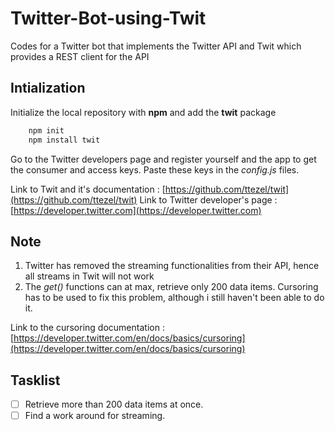 # Twitter-Bot-using-Twit
Codes for a Twitter bot that implements the Twitter API and Twit which provides a REST client for the API

## Intialization
Initialize the local repository with **npm** and add the **twit** package

```BASH
    npm init
    npm install twit
```

Go to the Twitter developers page and register yourself and the app to get the consumer and access keys.
Paste these keys in the *config.js* files.

Link to Twit and it's documentation : [https://github.com/ttezel/twit](https://github.com/ttezel/twit)
Link to Twitter developer's page : [https://developer.twitter.com](https://developer.twitter.com)

## Note
 1. Twitter has removed the streaming functionalities from their API, hence all streams in Twit will not work
 1. The *get()* functions can at max, retrieve only 200 data items. Cursoring has to be used to fix this problem, although i still haven't been able to do it.
 
Link to the cursoring documentation : [https://developer.twitter.com/en/docs/basics/cursoring](https://developer.twitter.com/en/docs/basics/cursoring)

## Tasklist
 * [ ] Retrieve more than 200 data items at once.
 * [ ] Find a work around for streaming.
